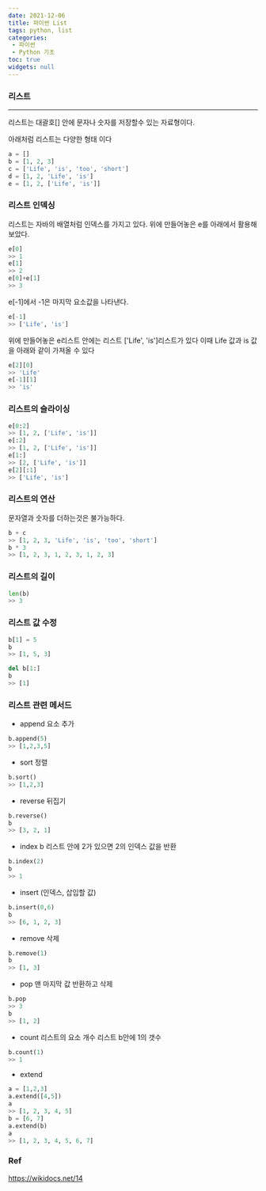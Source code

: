 ```yaml
---
date: 2021-12-06
title: 파이썬 List
tags: python, list
categories:
 - 파이썬
 - Python 기초
toc: true
widgets: null
---
```

### **리스트**
---

리스트는 대괄호[] 안에 문자나 숫자를 저장할수 있는 자료형이다.

아래처럼 리스트는 다양한 형태 이다

```python
a = []
b = [1, 2, 3]
c = ['Life', 'is', 'too', 'short']
d = [1, 2, 'Life', 'is']
e = [1, 2, ['Life', 'is']]
```

### **리스트 인덱싱**
리스트는 자바의 배열처럼 인덱스를 가지고 있다.
위에 만들어놓은 e를 아래에서 활용해 보았다.
```python
e[0] 
>> 1
e[1]
>> 2
e[0]+e[1]
>> 3
```

e[-1]에서 -1은 마지막 요소값을 나타낸다.
```python
e[-1]
>> ['Life', 'is']
```

위에 만들어놓은 e리스트 안에는 리스트 ['Life', 'is']리스트가 있다
이때 Life 값과 is 값을 아래와 같이 가져올 수 있다

```python
e[2][0]
>> 'Life'
e[-1][1]
>> 'is'
```

### **리스트의 슬라이싱**
```python
e[0:2]
>> [1, 2, ['Life', 'is']]
e[:2]
>> [1, 2, ['Life', 'is']]
e[1:]
>> [2, ['Life', 'is']]
e[2][:1]
>> ['Life', 'is']
```

### **리스트의 연산**
문자열과 숫자를 더하는것은 불가능하다.
```python
b + c
>> [1, 2, 3, 'Life', 'is', 'too', 'short']
b * 3
>> [1, 2, 3, 1, 2, 3, 1, 2, 3]
```

### **리스트의 길이**
```python
len(b)
>> 3
```

### **리스트 값 수정**
```python
b[1] = 5
b
>> [1, 5, 3]

del b[1:]
b
>> [1]
```

### **리스트 관련 메서드**
- append 요소 추가
```python
b.append(5)
>> [1,2,3,5]
```
- sort 정렬
```python
b.sort()
>> [1,2,3]
```

- reverse 뒤집기
```python
b.reverse()
b
>> [3, 2, 1]
```
- index
b 리스트 안에 2가 있으면 2의 인덱스 값을 반환
```python
b.index(2)
b
>> 1
```
- insert
(인덱스, 삽입할 값)
```python
b.insert(0,6)
b
>> [6, 1, 2, 3]
```
- remove 삭제
```python
b.remove(1)
b
>> [1, 3]
```
- pop 맨 마지막 값 반환하고 삭제

```python
b.pop 
>> 3
b 
>> [1, 2]
```
- count 리스트의 요소 개수
리스트 b안에 1의 갯수
```python
b.count(1)
>> 1
```
- extend 
```python
a = [1,2,3]
a.extend([4,5])
a
>> [1, 2, 3, 4, 5]
b = [6, 7]
a.extend(b)
a
>> [1, 2, 3, 4, 5, 6, 7]
```





### Ref
https://wikidocs.net/14